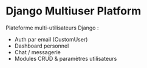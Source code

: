 # Django Multiuser Platform

Plateforme multi-utilisateurs Django :
- Auth par email (CustomUser)
- Dashboard personnel
- Chat / messagerie
- Modules CRUD & paramètres utilisateurs
